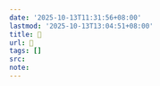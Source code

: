 ```yaml
---
date: '2025-10-13T11:31:56+08:00'
lastmod: '2025-10-13T13:04:51+08:00'
title: 󰫇
url: 󰫇
tags: []
src:
note:
---
```


